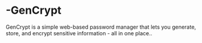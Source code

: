 # -GenCrypt
GenCrypt is a simple web-based password manager that lets you generate, store, and encrypt sensitive information - all in one place..
